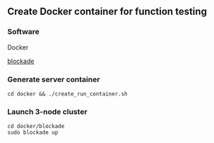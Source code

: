 ## Create Docker container for function testing

### Software 

Docker

[blockade](https://github.com/dcm-oss/blockade) 

### Generate server container

```
cd docker && ./create_run_container.sh
```

### Launch 3-node cluster

```
cd docker/blockade
sudo blockade up
```
